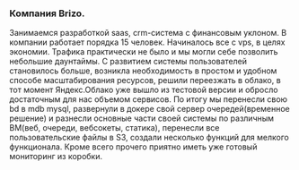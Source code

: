### Компания Brizo. 
Занимаемся разработкой saas, crm-система с финансовым уклоном. В компании работает порядка 15 человек.
Начиналось все с vps, в целях экономии. Трафика практически не было и мы могли себе позволить небольшие даунтаймы. С развитием системы пользователей становилось больше, возникла необходимость в простом и удобном способе масштабирования ресурсов, решили переезжать в облако, в тот момент Яндекс.Облако уже вышло из тестовой версии и обросло достаточным для нас объемом сервисов. По итогу мы перенесли свою bd в mdb mysql, развернули в докере свой сервер очередей(временное решение) и разнесли основные части своей системы по различным ВМ(веб, очереди, вебсокеты, статика), перенесли все пользовательские файлы в S3, создали несколько функций для мелкого функционала. Кроме всего прочего приятно иметь уже готовый мониторинг из коробки. 